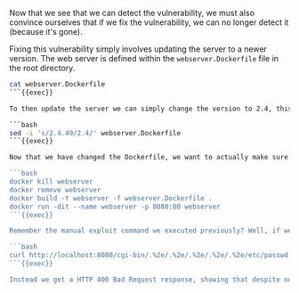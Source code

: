 Now that we see that we can detect the vulnerability, we must also convince ourselves that if we fix the vulnerability, we can no longer detect it (because it's gone). 

Fixing this vulnerability simply involves updating the server to a newer version. The web server is defined within the `webserver.Dockerfile` file in the root directory.

```bash
cat webserver.Dockerfile
```{{exec}}

To then update the server we can simply change the version to 2.4, this will provide us with the latest release of httpd 2.4 as opposed to specifically 2.4.49. You can either make this change manually with your favourite text editor, or for the sake of automation we can run the command below:

```bash
sed -i 's/2.4.49/2.4/' webserver.Dockerfile
```{{exec}}

Now that we have changed the Dockerfile, we want to actually make sure the server is updated, for this we'll simply kill and restart the server. No need for anything fancy.

```bash
docker kill webserver
docker remove webserver
docker build -t webserver -f webserver.Dockerfile .
docker run -dit --name webserver -p 8080:80 webserver
```{{exec}}

Remember the manual exploit command we executed previously? Well, if we now run it again, we will find that we do not get out the entire `/etc/passwd` file of the docker container.

```bash
curl http://localhost:8080/cgi-bin/.%2e/.%2e/.%2e/.%2e/.%2e/etc/passwd
```{{exec}}

Instead we get a HTTP 400 Bad Request response, showing that despite not altering any configuration of the webserver itself, the exploit no longer works after we updated to a fixed version.